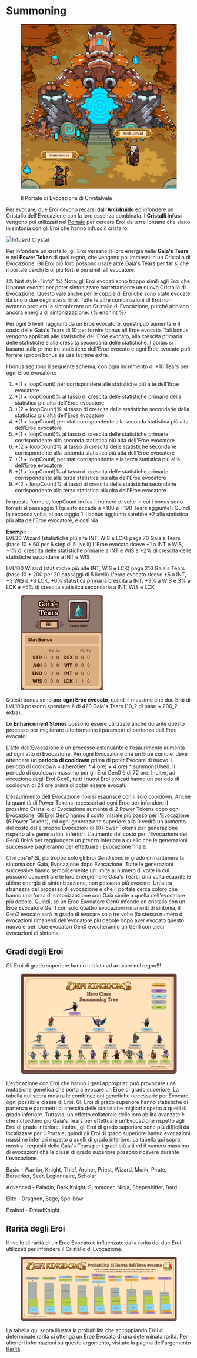 # Summoning

<figure><img src="../../../.gitbook/assets/image (5).png" alt="" width="563"><figcaption><p>Il Portale di Evocazione di Crystalvale</p></figcaption></figure>

Per evocare, due Eroi devono recarsi dall'**Arcidruido** ed infondere un Cristallo dell'Evocazione con la loro essenza combinata. I **Cristalli Infusi** vengono poi utilizzati nel [Portale](../portal.md) per cercare Eroi da terre lontane che siano in sintonia con gli Eroi che hanno infuso il cristallo.

![Infused Crystal](https://dfk-hv.b-cdn.net/art-assets/crystal-yellow.gif)

Per infondere un cristallo, gli Eroi versano la loro energia nelle **Gaia's Tears** e nel **Power Token** di quel regno, che vengono poi immessi in un Cristallo di Evocazione. Gli Eroi più forti possono usare altre Gaia's Tears per far sì che il portale cerchi Eroi più forti e più simili all'evocatore.

{% hint style="info" %}
Nota: gli Eroi evocati sono troppo simili agli Eroi che li hanno evocati per poter sintonizzare correttamente un nuovo Cristallo di Evocazione. Questo vale anche per le coppie di Eroi che sono state evocate da uno o due degli stessi Eroi. Tutte le altre combinazioni di Eroi non avranno problemi a sintonizzare un Cristallo di Evocazione, purché abbiano ancora energia di sintonizzazione.
{% endhint %}

Per ogni 5 livelli raggiunti da un Eroe evocatore, questi può aumentare il costo delle Gaia's Tears di 10 per fornire bonus all'Eroe evocato. Tali bonus vengono applicati alle statistiche dell'Eroe evocato, alla crescita primaria delle statistiche e alla crescita secondaria delle statistiche. I bonus si basano sulle prime tre statistiche dell'Eroe evocato e ogni Eroe evocato può fornire i propri bonus se usa lacrime extra.

I bonus seguono il seguente schema, con ogni incremento di +10 Tears per ogni Eroe evocatore:

1. \+(1 + loopCount) per corrispondere alle statistiche più alte dell'Eroe evocatore
2. \+(1 + loopCount)% al tasso di crescita delle statistiche primarie della statistica più alta dell'Eroe evocatore
3. \+(2 + loopCount)% al tasso di crescita delle statistiche secondarie della statistica più alta dell'Eroe evocatore
4. \+(1 + loopCount) per stat corrispondente alla seconda statistica più alta dell'Eroe evocatore
5. \+(1 + loopCount)% al tasso di crescita delle statistiche primarie corrispondente alla seconda statistica più alta dell'Eroe evocatore
6. \+(2 + loopCount)% al tasso di crescita delle statistiche secondarie corrispondente alla seconda statistica più alta dell'Eroe evocatore
7. \+(1 + loopCount) per stat corrispondente alla terza statistica più alta dell'Eroe evocatore
8. \+(1 + loopCount)% al tasso di crescita delle statistiche primarie corrispondente alla terza statistica più alta dell'Eroe evocatore
9. \+(2 + loopCount)% al tasso di crescita delle statistiche secondarie corrispondente alla terza statistica più alta dell'Eroe evocatore

In queste formule, loopCount indica il numero di volte in cui i bonus sono tornati al passaggio 1 (questo accade a +100 e +190 Tears aggiunte). Quindi la seconda volta, al passaggio 1 il bonus aggiunto sarebbe +2 alla statistica più alta dell'Eroe evocatore, e così via.

**Esempi:**\
LVL30 Wizard (statistiche più alte INT, WIS e LCK) paga 70 Gaia's Tears (base 10 + 60 per 6 step di 5 livelli) L'Eroe evocato riceve +1 a INT e WIS, +1% di crescita delle statistiche primarie a INT e WIS e +2% di crescita delle statistiche secondarie a INT e WIS

LVL100 Wizard (statistiche più alte INT, WIS e LCK) paga 210 Gaia's Tears (base 10 + 200 per 20 passaggi di 5 livelli) L'eroe evocato riceve +6 a INT, +3 WIS e +3 LCK, +6% statistica primaria crescita a INT, +3% a WIS e 3% a LCK e +5% di crescita statistica secondaria a INT, WIS e LCK

<figure><img src="../../../.gitbook/assets/image (7).png" alt="" width="223"><figcaption></figcaption></figure>

Questi bonus sono **per** **ogni Eroe evocato**, quindi il massimo che due Eroi di LVL100 possono spendere è di 420 Gaia's Tears (10_2 di base + 200_2 extra).

Le **Enhancement Stones** possono essere utilizzate anche durante questo processo per migliorare ulteriormente i parametri di partenza dell'Eroe evocato!

L'atto dell'Evocazione è un processo estenuante e l'esaurimento aumenta ad ogni atto di Evocazione. Per ogni Evocazione che un Eroe compie, deve attendere un **periodo di cooldown** prima di poter Evocare di nuovo. Il periodo di cooldown = ((heroGen \* 4 ore) + 4 ore) \* summonsUsed. Il periodo di cooldown massimo per gli Eroi Gen0 è di 72 ore. Inoltre, ad eccezione degli Eroi Gen0, tutti i nuovi Eroi evocati hanno un periodo di cooldown di 24 ore prima di poter essere evocati.

L'esaurimento dell'Evocazione non si esaurisce con il solo cooldown. Anche la quantità di Power Tokens necessari ad ogni Eroe per infondere il prossimo Cristallo di Evocazione aumenta di 2 Power Tokens dopo ogni Evocazione. Gli Eroi Gen0 hanno il costo iniziale più basso per l'Evocazione (6 Power Tokens), ed ogni generazione superiore alla 0 vedrà un aumento del costo delle proprie Evocazioni di 10 Power Tokens per generazione rispetto alle generazioni inferiori. L'aumento del costo per l'Evocazione dei Gen0 finirà per raggiungere un prezzo inferiore a quello che le generazioni successive pagheranno per effettuare l'Evocazione finale.

Che cos'è? Sì, purtroppo solo gli Eroi Gen0 sono in grado di mantenere la sintonia con Gaia, Evocazione dopo Evocazione. Tutte le generazioni successive hanno semplicemente un limite al numero di volte in cui possono concentrare le loro energie nelle Gaia's Tears. Una volta esaurite le ultime energie di sintonizzazione, non possono più evocare. Un'altra stranezza del processo di evocazione è che il portale cerca coloro che hanno una forza di sintonizzazione con Gaia simile a quella dell'evocatore più debole. Quindi, se un Eroe Evocatore Gen0 infonde un cristallo con un Eroe Evocatore Gen1 con solo quattro evocazioni rimanenti di sintonia, il Gen2 evocato sarà in grado di evocare solo tre volte (lo stesso numero di evocazioni rimanenti dell'evocatore più debole dopo aver evocato questo nuovo eroe). Due evocatori Gen0 evocheranno un Gen1 con dieci evocazioni di sintonia.

## Gradi degli Eroi

Gli Eroi di grado superiore hanno iniziato ad arrivare nel regno!!!

<figure><img src="../../../.gitbook/assets/image (12).png" alt=""><figcaption></figcaption></figure>

L'evocazione con Eroi che hanno i geni appropriati può provocare una mutazione genetica che porta a evocare un Eroe di grado superiore. La tabella qui sopra mostra le combinazioni genetiche necessarie per Evocare ogni possibile classe di Eroi. Gli Eroi di grado superiore hanno statistiche di partenza e parametri di crescita delle statistiche migliori rispetto a quelli di grado inferiore. Tuttavia, un effetto collaterale delle loro abilità avanzate è che richiedono più Gaia's Tears per effettuare un'Evocazione rispetto agli Eroi di grado inferiore. Inoltre, gli Eroi di grado superiore sono più difficili da localizzare per il Portale, quindi gli Eroi di grado superiore hanno evocazioni massime inferiori rispetto a quelli di grado inferiore. La tabella qui sopra mostra i requisiti delle Gaia's Tears per i gradi più alti ed il numero massimo di evocazioni che le classi di grado superiore possono ricevere durante l'evocazione.

Basic - Warrior, Knight, Thief, Archer, Priest, Wizard, Monk, Pirate, Berserker, Seer, Legionnaire, Scholar

Advanced - Paladin, Dark Knight, Summoner, Ninja, Shapeshifter, Bard

Elite - Dragoon, Sage, Spellbow

Exalted - DreadKnight

## Rarità degli Eroi

Il livello di rarità di un Eroe Evocato è influenzato dalla rarità dei due Eroi utilizzati per infondere il Cristallo di Evocazione.

<figure><img src="../../../.gitbook/assets/image (16).png" alt=""><figcaption></figcaption></figure>

La tabella qui sopra illustra la probabilità che accoppiando Eroi di determinate rarità si ottenga un Eroe Evocato di una determinata rarità. Per ulteriori informazioni su questo argomento, visitate la pagina dell'argomento [Rarità](rarity.md).

